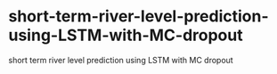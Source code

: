# short-term-river-level-prediction-using-LSTM-with-MC-dropout
short term river level prediction using LSTM with MC dropout
